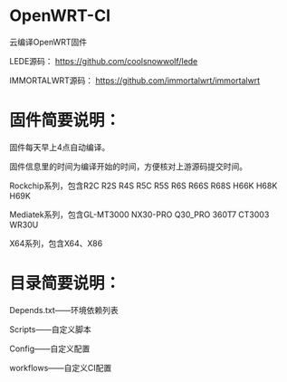# OpenWRT-CI
云编译OpenWRT固件

LEDE源码：
https://github.com/coolsnowwolf/lede

IMMORTALWRT源码：
https://github.com/immortalwrt/immortalwrt

# 固件简要说明：

固件每天早上4点自动编译。

固件信息里的时间为编译开始的时间，方便核对上游源码提交时间。

Rockchip系列，包含R2C R2S R4S R5C R5S R6S R66S R68S H66K H68K H69K

Mediatek系列，包含GL-MT3000 NX30-PRO Q30_PRO 360T7 CT3003 WR30U

X64系列，包含X64、X86

# 目录简要说明：

Depends.txt——环境依赖列表

Scripts——自定义脚本

Config——自定义配置

workflows——自定义CI配置
